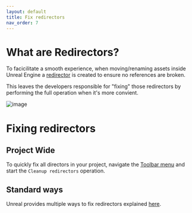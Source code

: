 ```yaml
---
layout: default
title: Fix redirectors
nav_order: 7
---
```


# What are Redirectors?

To facicilitate a smooth experience, when moving/renaming assets inside Unreal Engine a [redirector](https://docs.unrealengine.com/4.26/en-US/ProductionPipelines/Redirectors/) is created to ensure no references are broken.

This leaves the developers responsible for "fixing" those redirectors by performing the full operation when it's more convient.

![image](https://user-images.githubusercontent.com/21221169/221149104-b1233530-d11e-4b77-bd6c-45003795bd90.png)

# Fixing redirectors

## Project Wide

To quickly fix all directors in your project, navigate the [Toolbar menu](how-to-run-commands#toolbar-menu) and start the `Cleanup redirectors` operation.

## Standard ways

Unreal provides multiple ways to fix redirectors explained [here](https://docs.unrealengine.com/4.26/en-US/ProductionPipelines/Redirectors/).

